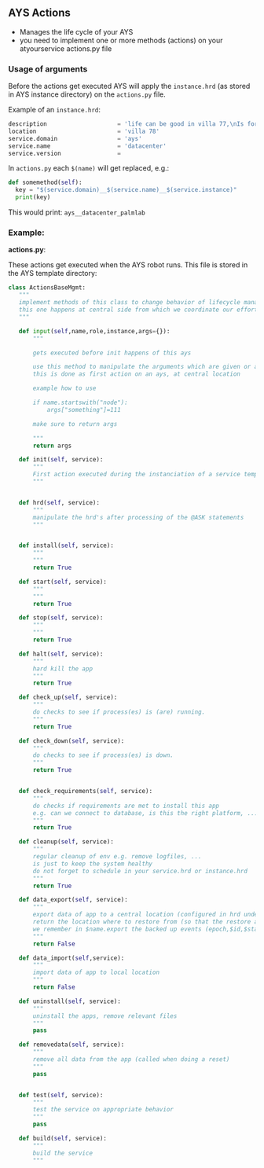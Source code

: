 ## AYS Actions

* Manages the life cycle of your AYS
* you need to implement one or more methods (actions) on your atyourservice actions.py file


### Usage of arguments

Before the actions get executed AYS will apply the `instance.hrd` (as stored in AYS instance directory) on the `actions.py` file.

Example of an `instance.hrd`:

```python
description                    = 'life can be good in villa 77,\nIs for test purposes only.'
location                       = 'villa 78'
service.domain                 = 'ays'
service.name                   = 'datacenter'
service.version                =
```

In `actions.py` each `$(name)` will get replaced, e.g.:

```python
def somemethod(self):
  key = "$(service.domain)__$(service.name)__$(service.instance)"
  print(key)
```

This would print: `ays__datacenter_palmlab`

### Example:

**actions.py**:

These actions get executed when the AYS robot runs. This file is stored in the AYS template directory:

 ```python
class ActionsBaseMgmt:
    """
    implement methods of this class to change behavior of lifecycle management of service
    this one happens at central side from which we coordinate our efforts
    """

    def input(self,name,role,instance,args={}):
        """

        gets executed before init happens of this ays

        use this method to manipulate the arguments which are given or already part of ays instance
        this is done as first action on an ays, at central location

        example how to use

        if name.startswith("node"):
            args["something"]=111

        make sure to return args

        """
        return args

    def init(self, service):
        """
        First action executed during the instanciation of a service template to a service instance.
        """


    def hrd(self, service):
        """
        manipulate the hrd's after processing of the @ASK statements
        """


    def install(self, service):
        """
        """
        return True

    def start(self, service):
        """
        """
        return True

    def stop(self, service):
        """
        """
        return True

    def halt(self, service):
        """
        hard kill the app
        """
        return True

    def check_up(self, service):
        """
        do checks to see if process(es) is (are) running.
        """
        return True

    def check_down(self, service):
        """
        do checks to see if process(es) is down.
        """
        return True


    def check_requirements(self, service):
        """
        do checks if requirements are met to install this app
        e.g. can we connect to database, is this the right platform, ...
        """
        return True

    def cleanup(self, service):
        """
        regular cleanup of env e.g. remove logfiles, ...
        is just to keep the system healthy
        do not forget to schedule in your service.hrd or instance.hrd
        """
        return True

    def data_export(self, service):
        """
        export data of app to a central location (configured in hrd under whatever chosen params)
        return the location where to restore from (so that the restore action knows how to restore)
        we remember in $name.export the backed up events (epoch,$id,$state,$location)  $state is OK or ERROR
        """
        return False

    def data_import(self,service):
        """
        import data of app to local location
        """
        return False

    def uninstall(self, service):
        """
        uninstall the apps, remove relevant files
        """
        pass

    def removedata(self, service):
        """
        remove all data from the app (called when doing a reset)
        """
        pass


    def test(self, service):
        """
        test the service on appropriate behavior
        """
        pass

    def build(self, service):
        """
        build the service
        """
```

